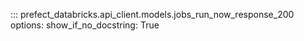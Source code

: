 ::: prefect_databricks.api_client.models.jobs_run_now_response_200
    options:
      show_if_no_docstring: True
